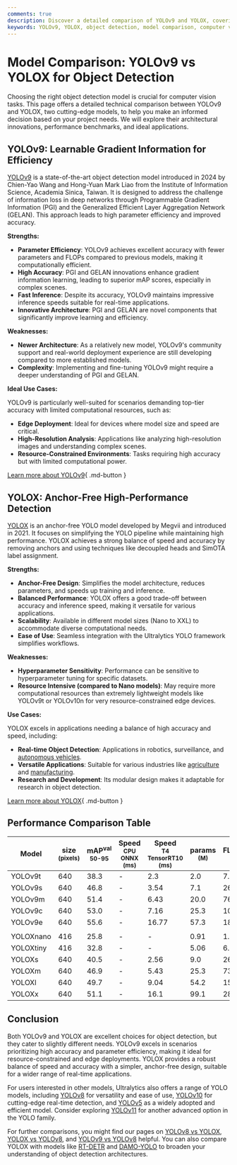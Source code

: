 ```yaml
---
comments: true
description: Discover a detailed comparison of YOLOv9 and YOLOX, covering architectures, benchmarks, and use cases to help you choose the best object detection model.
keywords: YOLOv9, YOLOX, object detection, model comparison, computer vision, YOLO models, architecture, benchmarks, deep learning
---
```


# Model Comparison: YOLOv9 vs YOLOX for Object Detection

Choosing the right object detection model is crucial for computer vision tasks. This page offers a detailed technical comparison between YOLOv9 and YOLOX, two cutting-edge models, to help you make an informed decision based on your project needs. We will explore their architectural innovations, performance benchmarks, and ideal applications.

<script async src="https://cdn.jsdelivr.net/npm/chart.js"></script>
<script defer src="../../javascript/benchmark.js"></script>

<canvas id="modelComparisonChart" width="1024" height="400" active-models='["YOLOv9", "YOLOX"]'></canvas>

## YOLOv9: Learnable Gradient Information for Efficiency

[YOLOv9](https://docs.ultralytics.com/models/yolov9/) is a state-of-the-art object detection model introduced in 2024 by Chien-Yao Wang and Hong-Yuan Mark Liao from the Institute of Information Science, Academia Sinica, Taiwan. It is designed to address the challenge of information loss in deep networks through Programmable Gradient Information (PGI) and the Generalized Efficient Layer Aggregation Network (GELAN). This approach leads to high parameter efficiency and improved accuracy.

**Strengths:**

- **Parameter Efficiency**: YOLOv9 achieves excellent accuracy with fewer parameters and FLOPs compared to previous models, making it computationally efficient.
- **High Accuracy**: PGI and GELAN innovations enhance gradient information learning, leading to superior mAP scores, especially in complex scenes.
- **Fast Inference**: Despite its accuracy, YOLOv9 maintains impressive inference speeds suitable for real-time applications.
- **Innovative Architecture**: PGI and GELAN are novel components that significantly improve learning and efficiency.

**Weaknesses:**

- **Newer Architecture**: As a relatively new model, YOLOv9's community support and real-world deployment experience are still developing compared to more established models.
- **Complexity**: Implementing and fine-tuning YOLOv9 might require a deeper understanding of PGI and GELAN.

**Ideal Use Cases:**

YOLOv9 is particularly well-suited for scenarios demanding top-tier accuracy with limited computational resources, such as:

- **Edge Deployment**: Ideal for devices where model size and speed are critical.
- **High-Resolution Analysis**: Applications like analyzing high-resolution images and understanding complex scenes.
- **Resource-Constrained Environments**: Tasks requiring high accuracy but with limited computational power.

[Learn more about YOLOv9](https://docs.ultralytics.com/models/yolov9/){ .md-button }

## YOLOX: Anchor-Free High-Performance Detection

[YOLOX](https://yolox.readthedocs.io/en/latest/) is an anchor-free YOLO model developed by Megvii and introduced in 2021. It focuses on simplifying the YOLO pipeline while maintaining high performance. YOLOX achieves a strong balance of speed and accuracy by removing anchors and using techniques like decoupled heads and SimOTA label assignment.

**Strengths:**

- **Anchor-Free Design**: Simplifies the model architecture, reduces parameters, and speeds up training and inference.
- **Balanced Performance**: YOLOX offers a good trade-off between accuracy and inference speed, making it versatile for various applications.
- **Scalability**: Available in different model sizes (Nano to XXL) to accommodate diverse computational needs.
- **Ease of Use**: Seamless integration with the Ultralytics YOLO framework simplifies workflows.

**Weaknesses:**

- **Hyperparameter Sensitivity**: Performance can be sensitive to hyperparameter tuning for specific datasets.
- **Resource Intensive (compared to Nano models)**: May require more computational resources than extremely lightweight models like YOLOv9t or YOLOv10n for very resource-constrained edge devices.

**Use Cases:**

YOLOX excels in applications needing a balance of high accuracy and speed, including:

- **Real-time Object Detection**: Applications in robotics, surveillance, and [autonomous vehicles](https://www.ultralytics.com/solutions/ai-in-self-driving).
- **Versatile Applications**: Suitable for various industries like [agriculture](https://www.ultralytics.com/solutions/ai-in-agriculture) and [manufacturing](https://www.ultralytics.com/solutions/ai-in-manufacturing).
- **Research and Development**: Its modular design makes it adaptable for research in object detection.

[Learn more about YOLOX](https://yolox.readthedocs.io/en/latest/){ .md-button }

## Performance Comparison Table

| Model     | size<br><sup>(pixels) | mAP<sup>val<br>50-95 | Speed<br><sup>CPU ONNX<br>(ms) | Speed<br><sup>T4 TensorRT10<br>(ms) | params<br><sup>(M) | FLOPs<br><sup>(B) |
| --------- | --------------------- | -------------------- | ------------------------------ | ----------------------------------- | ------------------ | ----------------- |
| YOLOv9t   | 640                   | 38.3                 | -                              | 2.3                                 | 2.0                | 7.7               |
| YOLOv9s   | 640                   | 46.8                 | -                              | 3.54                                | 7.1                | 26.4              |
| YOLOv9m   | 640                   | 51.4                 | -                              | 6.43                                | 20.0               | 76.3              |
| YOLOv9c   | 640                   | 53.0                 | -                              | 7.16                                | 25.3               | 102.1             |
| YOLOv9e   | 640                   | 55.6                 | -                              | 16.77                               | 57.3               | 189.0             |
|           |                       |                      |                                |                                     |                    |                   |
| YOLOXnano | 416                   | 25.8                 | -                              | -                                   | 0.91               | 1.08              |
| YOLOXtiny | 416                   | 32.8                 | -                              | -                                   | 5.06               | 6.45              |
| YOLOXs    | 640                   | 40.5                 | -                              | 2.56                                | 9.0                | 26.8              |
| YOLOXm    | 640                   | 46.9                 | -                              | 5.43                                | 25.3               | 73.8              |
| YOLOXl    | 640                   | 49.7                 | -                              | 9.04                                | 54.2               | 155.6             |
| YOLOXx    | 640                   | 51.1                 | -                              | 16.1                                | 99.1               | 281.9             |

## Conclusion

Both YOLOv9 and YOLOX are excellent choices for object detection, but they cater to slightly different needs. YOLOv9 excels in scenarios prioritizing high accuracy and parameter efficiency, making it ideal for resource-constrained and edge deployments. YOLOX provides a robust balance of speed and accuracy with a simpler, anchor-free design, suitable for a wider range of real-time applications.

For users interested in other models, Ultralytics also offers a range of YOLO models, including [YOLOv8](https://docs.ultralytics.com/models/yolov8/) for versatility and ease of use, [YOLOv10](https://docs.ultralytics.com/models/yolov10/) for cutting-edge real-time detection, and [YOLOv5](https://docs.ultralytics.com/models/yolov5/) as a widely adopted and efficient model. Consider exploring [YOLOv11](https://docs.ultralytics.com/models/yolo11/) for another advanced option in the YOLO family.

For further comparisons, you might find our pages on [YOLOv8 vs YOLOX](https://docs.ultralytics.com/compare/yolov8-vs-yolox/), [YOLOX vs YOLOv8](https://docs.ultralytics.com/compare/yolox-vs-yolov8/), and [YOLOv9 vs YOLOv8](https://docs.ultralytics.com/compare/yolov9-vs-yolov8/) helpful. You can also compare YOLOX with models like [RT-DETR](https://docs.ultralytics.com/compare/rtdetr-vs-yolox/) and [DAMO-YOLO](https://docs.ultralytics.com/compare/damo-yolo-vs-yolox/) to broaden your understanding of object detection architectures.
